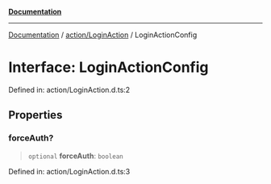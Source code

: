 [**Documentation**](../../../index.md)

***

[Documentation](../../../index.md) / [action/LoginAction](../index.md) / LoginActionConfig

# Interface: LoginActionConfig

Defined in: action/LoginAction.d.ts:2

## Properties

### forceAuth?

> `optional` **forceAuth**: `boolean`

Defined in: action/LoginAction.d.ts:3
